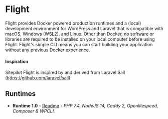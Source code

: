 # Flight

Flight provides Docker powered production runtimes and a (local) development environment for WordPress and Laravel that is compatible with macOS, Windows (WSL2), and Linux. Other than Docker, no software or libraries are required to be installed on your local computer before using Flight. Flight's simple CLI means you can start building your application without any previous Docker experience.

#### Inspiration
Sitepilot Flight is inspired by and derived from Laravel Sail (https://github.com/laravel/sail).

## Runtimes

* **Runtime 1.0** - [Readme](runtimes/1.0/README.md) - *PHP 7.4, NodeJS 14, Caddy 2, Openlitespeed, Composer & WPCLI.*
